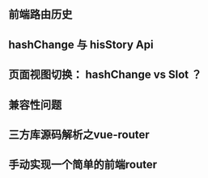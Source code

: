 ## 前端路由历史

## hashChange 与 hisStory Api


## 页面视图切换： hashChange vs Slot ？


## 兼容性问题


## 三方库源码解析之vue-router


## 手动实现一个简单的前端router
